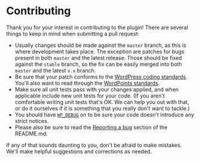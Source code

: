 Contributing
============

Thank you for your interest in contributing to the plugin! There are several things
to keep in mind when submitting a pull request:

* Usually changes should be made against the `master` branch, as this is where development
 takes place. The exception are patches for bugs present in both `master` and the latest
 release. Those should be fixed against the `stable` branch, so the fix can be easily
 merged into both `master` and the latest `x.x` branch.
* Be sure that your patch conforms to the [WordPress coding
 standards](http://make.wordpress.org/core/handbook/coding-standards/). You'll also
 want to read through the [WordPoints standards](https://github.com/WordPoints/standards).
* Make sure all unit tests pass with your changes applied, and when applicable
 include new unit tests for your code. (If you aren't comfortable writing unit tests
 that's OK. We can help you out with that, or do it ourselves if it is something
 that you really don't want to tackle.)
* You should have [`WP_DEBUG`](http://codex.wordpress.org/WP_DEBUG) on to be sure
  your code doesn't introduce any strict notices.
* Please also be sure to read the [Reporting a bug](README.md#reporting-a-bug)
 section of the README.md.

If any of that sounds daunting to you, don't be afraid to make mistakes. We'll make
helpful suggestions and corrections as needed.
